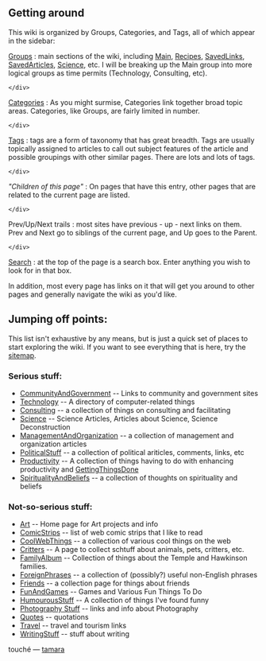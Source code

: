 <div id="wikitext">

<div class="vspace">

</div>

Getting around
--------------

This wiki is organized by Groups, Categories, and Tags, all of which
appear in the sidebar:

<div class="vspace">

</div>

[Groups](http://wiki.tamouse.org?n=Site.GroupList?action=print)
:   main sections of the wiki, including
    [Main](http://wiki.tamouse.org?n=Main.HomePage),
    [Recipes](http://wiki.tamouse.org?n=Recipes.HomePage?action=print),
    [SavedLinks](http://wiki.tamouse.org?n=SavedLinks.HomePage?action=print),
    [SavedArticles](http://wiki.tamouse.org?n=SavedArticles.HomePage?action=print),
    [Science](http://wiki.tamouse.org?n=Science.HomePage?action=print),
    etc. I will be breaking up the Main group into more logical groups
    as time permits (Technology, Consulting, etc).
    <div class="vspace">

    </div>

[Categories](http://wiki.tamouse.org?n=Category.Category?action=print)
:   As you might surmise, Categories link together broad topic areas.
    Categories, like Groups, are fairly limited in number.
    <div class="vspace">

    </div>

[Tags](http://wiki.tamouse.org?n=Tags.Tags?action=print)
:   tags are a form of taxonomy that has great breadth. Tags are usually
    topically assigned to articles to call out subject features of the
    article and possible groupings with other similar pages. There are
    lots and lots of tags.
    <div class="vspace">

    </div>

*"Children of this page"*
:   On pages that have this entry, other pages that are related to the
    current page are listed.
    <div class="vspace">

    </div>

Prev/Up/Next trails
:   most sites have previous - up - next links on them. Prev and Next go
    to siblings of the current page, and Up goes to the Parent.
    <div class="vspace">

    </div>

[Search](http://wiki.tamouse.org?n=Main.HomePage?action=print)
:   at the top of the page is a search box. Enter anything you wish to
    look for in that box.

In addition, most every page has links on it that will get you around to
other pages and generally navigate the wiki as you'd like.

<div class="vspace">

</div>

Jumping off points:
-------------------

This list isn't exhaustive by any means, but is just a quick set of
places to start exploring the wiki. If you want to see everything that
is here, try the
[sitemap](http://wiki.tamouse.org?n=Site.Sitemap?action=print).

<div class="vspace">

</div>

### Serious stuff:

-   [CommunityAndGovernment](http://wiki.tamouse.org?n=Main.CommunityAndGovernment?action=print) --
    Links to community and government sites
-   [Technology](http://wiki.tamouse.org?n=Technology.HomePage?action=print) --
    A directory of computer-related things
-   [Consulting](http://wiki.tamouse.org?n=Consulting.HomePage?action=print) --
    a collection of things on consulting and facilitating
-   [Science](http://wiki.tamouse.org?n=Science.HomePage?action=print) --
    Science Articles, Articles about Science, Science Deconstruction
-   [ManagementAndOrganization](http://wiki.tamouse.org?n=Main.ManagementAndOrganization?action=print) --
    a collection of management and organization articles
-   [PoliticalStuff](http://wiki.tamouse.org?n=Main.PoliticalStuff?action=print) --
    a collection of political ariticles, comments, links, etc
-   [Productivity](http://wiki.tamouse.org?n=Productivity.HomePage?action=print) --
    A collection of things having to do with enhancing productivity and
    [GettingThingsDone](http://wiki.tamouse.org?n=Productivity.GettingThingsDone?action=print)
-   [SpiritualityAndBeliefs](http://wiki.tamouse.org?n=Main.SpiritualityAndBeliefs?action=print) --
    a collection of thoughts on spirituality and beliefs

<div class="vspace">

</div>

### Not-so-serious stuff:

-   [Art](http://wiki.tamouse.org?n=Art.HomePage?action=print) -- Home
    page for Art projects and info
-   [ComicStrips](http://wiki.tamouse.org?n=Main.ComicStrips?action=print) --
    list of web comic strips that I like to read
-   [CoolWebThings](http://wiki.tamouse.org?n=Main.CoolWebThings?action=print) --
    a collection of various cool things on the web
-   [Critters](http://wiki.tamouse.org?n=Main.Critters?action=print) --
    A page to collect schtuff about animals, pets, critters, etc.
-   [FamilyAlbum](http://wiki.tamouse.org?n=Main.FamilyAlbum?action=print) --
    Collection of things about the Temple and Hawkinson families.
-   [ForeignPhrases](http://wiki.tamouse.org?n=Main.ForeignPhrases?action=print) --
    a collection of (possibly?) useful non-English phrases
-   [Friends](http://wiki.tamouse.org?n=Main.Friends?action=print) -- a
    collection page for things about friends
-   [FunAndGames](http://wiki.tamouse.org?n=Main.FunAndGames?action=print) --
    Games and Various Fun Things To Do
-   [HumourousStuff](http://wiki.tamouse.org?n=Main.HumourousStuff?action=print) --
    A collection of things I've found funny
-   [Photography
    Stuff](http://wiki.tamouse.org?n=Art.Photography?action=print) --
    links and info about Photography
-   [Quotes](http://wiki.tamouse.org?n=Main.Quotes?action=print) --
    quotations
-   [Travel](http://wiki.tamouse.org?n=Main.Travel?action=print) --
    travel and tourism links
-   [WritingStuff](http://wiki.tamouse.org?n=Main.WritingStuff?action=print) --
    stuff about writing

touché —
[tamara](http://wiki.tamouse.org?n=Profiles.Tamara?action=print)

</div>
